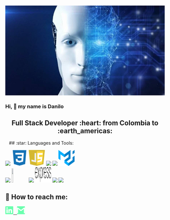  <code><img width="100%" height="5%" src="https://raw.githubusercontent.com/DaniloClavijo/DaniloClavijo/main/images/ia.webp"></code>
### Hi, 👋 my name is Danilo


<h2 align="center">
Full Stack Developer :heart: from Colombia to :earth_americas:
</h2>
&nbsp;&nbsp;
## :star: Languages and Tools: 

<p>
  <code><img width="10%" src="https://www.vectorlogo.zone/logos/w3_html5/w3_html5-ar21.svg"></code>
  <code><img width="10%" height="50px" src="https://github.com/DaniloClavijo/DaniloClavijo/blob/main/logos/1200px-Devicon-css3-plain.svg.png"></code>
  <code><img width="10%" height="50px" src="https://github.com/DaniloClavijo/DaniloClavijo/blob/main/logos/javascript-1.svg"></code>
  <code><img width="10%" src="https://www.vectorlogo.zone/logos/git-scm/git-scm-ar21.svg"></code>
  <code><img width="10%" src="https://www.vectorlogo.zone/logos/getbootstrap/getbootstrap-ar21.svg"></code>
  <code><img width="10%" height="50px" src="https://github.com/DaniloClavijo/DaniloClavijo/blob/main/logos/material-ui-1.svg"></code>
  <br />
  <code><img width="10%" src="https://www.vectorlogo.zone/logos/reactjs/reactjs-ar21.svg"></code>
  <code><img width="10%" height="45" src="https://cdn.worldvectorlogo.com/logos/redux.svg"></code>
  <code><img width="10%" src="https://www.vectorlogo.zone/logos/nodejs/nodejs-ar21.svg"></code>
  <code><img  width="10%" height="50px" src="https://github.com/DaniloClavijo/DaniloClavijo/blob/main/logos/expressjs.svg"></code>
  <code><img width="10%" src="https://www.vectorlogo.zone/logos/postgresql/postgresql-ar21.svg"></code>
  <code><img width="10%" src="https://www.vectorlogo.zone/logos/sequelizejs/sequelizejs-ar21.svg"></code>
  <br />
</p>


## :paperclip: How to reach me:
<span >
<a href="https://www.linkedin.com/in/cristian-danilo/" ><img width="5%" src="https://github.com/DaniloClavijo/DaniloClavijo/blob/main/logos/linkedin-icon.png"> &nbsp;
<a href="mailto:cristian_dan.munoz@uao.edu.co?Subject=Aquí%20el%20asunto%20del%20mail" ><img width="5%" src="https://github.com/DaniloClavijo/DaniloClavijo/blob/main/logos/gmail-icon%20green.png">
</span>
